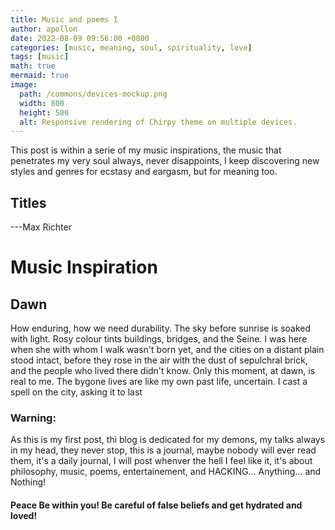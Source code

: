 ```yaml
---
title: Music and poems I
author: apollon
date: 2022-08-09 09:56:00 +0800
categories: [music, meaning, soul, spirituality, love]
tags: [music]
math: true
mermaid: true
image:
  path: /commons/devices-mockup.png
  width: 800
  height: 500
  alt: Responsive rendering of Chirpy theme on multiple devices.
---
```


This post is within a serie of my music inspirations, the music that penetrates my very soul always, never disappoints, I keep discovering new styles and genres for ecstasy and eargasm, but for meaning too.

## Titles
---Max Richter
# Music Inspiration

## Dawn

How enduring, how we need durability. The sky before sunrise is soaked with light. Rosy colour tints buildings, bridges, and the Seine. I was here when she with whom I walk wasn't born yet, and the cities on a distant plain stood intact, before they rose in the air with the dust of sepulchral brick, and the people who lived there didn't know. Only this moment, at dawn, is real to me. The bygone lives are like my own past life, uncertain. I cast a spell on the city, asking it to last

### Warning:
As this is my first post, thi blog is dedicated for my demons, my talks always in my head, they never stop, this is a journal, maybe nobody will ever read them, it's a daily journal, I will post whenver the hell I feel like it, it's about philosophy, music, poems, entertainement, and HACKING... Anything... and Nothing!
#### Peace Be within you! Be careful of false beliefs and get hydrated and loved!